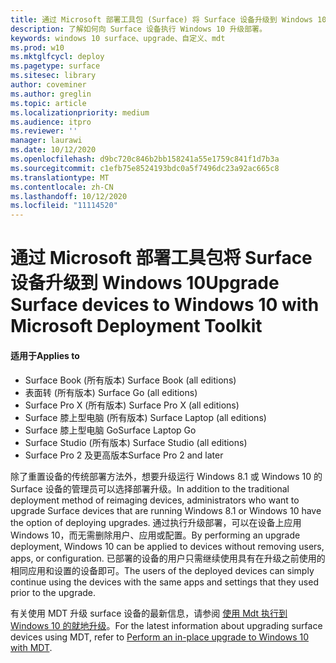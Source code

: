 ```yaml
---
title: 通过 Microsoft 部署工具包 (Surface) 将 Surface 设备升级到 Windows 10
description: 了解如何向 Surface 设备执行 Windows 10 升级部署。
keywords: windows 10 surface、upgrade、自定义、mdt
ms.prod: w10
ms.mktglfcycl: deploy
ms.pagetype: surface
ms.sitesec: library
author: coveminer
ms.author: greglin
ms.topic: article
ms.localizationpriority: medium
ms.audience: itpro
ms.reviewer: ''
manager: laurawi
ms.date: 10/12/2020
ms.openlocfilehash: d9bc720c846b2bb158241a55e1759c841f1d7b3a
ms.sourcegitcommit: c1efb75e8524193bdc0a5f7496dc23a92ac665c8
ms.translationtype: MT
ms.contentlocale: zh-CN
ms.lasthandoff: 10/12/2020
ms.locfileid: "11114520"
---
```

# <span data-ttu-id="d7f9d-104">通过 Microsoft 部署工具包将 Surface 设备升级到 Windows 10</span><span class="sxs-lookup"><span data-stu-id="d7f9d-104">Upgrade Surface devices to Windows 10 with Microsoft Deployment Toolkit</span></span>

#### <span data-ttu-id="d7f9d-105">适用于</span><span class="sxs-lookup"><span data-stu-id="d7f9d-105">Applies to</span></span>

- <span data-ttu-id="d7f9d-106">Surface Book (所有版本) </span><span class="sxs-lookup"><span data-stu-id="d7f9d-106">Surface Book (all editions)</span></span>
- <span data-ttu-id="d7f9d-107">表面转 (所有版本) </span><span class="sxs-lookup"><span data-stu-id="d7f9d-107">Surface Go (all editions)</span></span>
- <span data-ttu-id="d7f9d-108">Surface Pro X (所有版本) </span><span class="sxs-lookup"><span data-stu-id="d7f9d-108">Surface Pro X (all editions)</span></span>
- <span data-ttu-id="d7f9d-109">Surface 膝上型电脑 (所有版本) </span><span class="sxs-lookup"><span data-stu-id="d7f9d-109">Surface Laptop (all editions)</span></span>
- <span data-ttu-id="d7f9d-110">Surface 膝上型电脑 Go</span><span class="sxs-lookup"><span data-stu-id="d7f9d-110">Surface Laptop Go</span></span>
- <span data-ttu-id="d7f9d-111">Surface Studio (所有版本) </span><span class="sxs-lookup"><span data-stu-id="d7f9d-111">Surface Studio (all editions)</span></span>
- <span data-ttu-id="d7f9d-112">Surface Pro 2 及更高版本</span><span class="sxs-lookup"><span data-stu-id="d7f9d-112">Surface Pro 2 and later</span></span>

<span data-ttu-id="d7f9d-113">除了重置设备的传统部署方法外，想要升级运行 Windows 8.1 或 Windows 10 的 Surface 设备的管理员可以选择部署升级。</span><span class="sxs-lookup"><span data-stu-id="d7f9d-113">In addition to the traditional deployment method of reimaging devices, administrators who want to upgrade Surface devices that are running Windows 8.1 or Windows 10 have the option of deploying upgrades.</span></span> <span data-ttu-id="d7f9d-114">通过执行升级部署，可以在设备上应用 Windows 10，而无需删除用户、应用或配置。</span><span class="sxs-lookup"><span data-stu-id="d7f9d-114">By performing an upgrade deployment, Windows 10 can be applied to devices without removing users, apps, or configuration.</span></span> <span data-ttu-id="d7f9d-115">已部署的设备的用户只需继续使用具有在升级之前使用的相同应用和设置的设备即可。</span><span class="sxs-lookup"><span data-stu-id="d7f9d-115">The users of the deployed devices can simply continue using the devices with the same apps and settings that they used prior to the upgrade.</span></span> 

<span data-ttu-id="d7f9d-116">有关使用 MDT 升级 surface 设备的最新信息，请参阅 [使用 Mdt 执行到 Windows 10 的就地升级](https://docs.microsoft.com/windows/deployment/deploy-windows-mdt/upgrade-to-windows-10-with-the-microsoft-deployment-toolkit)。</span><span class="sxs-lookup"><span data-stu-id="d7f9d-116">For the latest information about upgrading surface devices using MDT, refer to [Perform an in-place upgrade to Windows 10 with MDT](https://docs.microsoft.com/windows/deployment/deploy-windows-mdt/upgrade-to-windows-10-with-the-microsoft-deployment-toolkit).</span></span>

